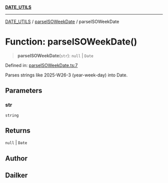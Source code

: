[**DATE_UTILS**](../../README.md)

***

[DATE_UTILS](../../README.md) / [parseISOWeekDate](../README.md) / parseISOWeekDate

# Function: parseISOWeekDate()

> **parseISOWeekDate**(`str`): `null` \| `Date`

Defined in: [parseISOWeekDate.ts:7](https://github.com/dailker/everyutil/blob/bf8adc96ac84c1d33f18a4705d529c444472a677/src/date/parseISOWeekDate.ts#L7)

Parses strings like 2025-W26-3 (year-week-day) into Date.

## Parameters

### str

`string`

## Returns

`null` \| `Date`

## Author

## Dailker
